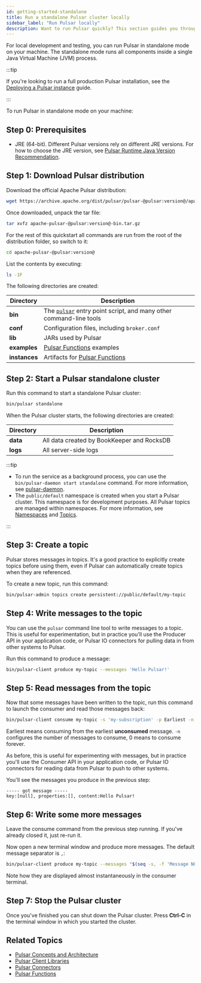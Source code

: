```yaml
---
id: getting-started-standalone
title: Run a standalone Pulsar cluster locally
sidebar_label: "Run Pulsar locally"
description: Want to run Pulsar quickly? This section guides you through every step of running Pulsar in standalone mode on your machine. Come and give it a try!
---
```


For local development and testing, you can run Pulsar in standalone mode on your machine. The standalone mode runs all components inside a single Java Virtual Machine (JVM) process.

:::tip

If you're looking to run a full production Pulsar installation, see the [Deploying a Pulsar instance](deploy-bare-metal.md) guide.

:::

To run Pulsar in standalone mode on your machine:

## Step 0: Prerequisites

- JRE (64-bit). Different Pulsar versions rely on different JRE versions. For how to choose the JRE version, see [Pulsar Runtime Java Version Recommendation](https://github.com/apache/pulsar/blob/master/README.md#pulsar-runtime-java-version-recommendation).

## Step 1: Download Pulsar distribution

Download the official Apache Pulsar distribution:

```bash
wget https://archive.apache.org/dist/pulsar/pulsar-@pulsar:version@/apache-pulsar-@pulsar:version@-bin.tar.gz
```

Once downloaded, unpack the tar file:

```bash
tar xvfz apache-pulsar-@pulsar:version@-bin.tar.gz
```

For the rest of this quickstart all commands are run from the root of the distribution folder, so switch to it:

```bash
cd apache-pulsar-@pulsar:version@
```

List the contents by executing:

```bash
ls -1F
```

The following directories are created:

| Directory     | Description                                                                                         |
| ------------- | --------------------------------------------------------------------------------------------------- |
| **bin**       | The [`pulsar`](reference-cli-tools.md) entry point script, and many other command-line tools |
| **conf**      | Configuration files, including `broker.conf`                                                        |
| **lib**       | JARs used by Pulsar                                                                                 |
| **examples**  | [Pulsar Functions](functions-overview.md) examples                                                  |
| **instances** | Artifacts for [Pulsar Functions](functions-overview.md)                                             |

## Step 2: Start a Pulsar standalone cluster

Run this command to start a standalone Pulsar cluster:

```bash
bin/pulsar standalone
```

When the Pulsar cluster starts, the following directories are created:

| Directory | Description                                |
| --------- | ------------------------------------------ |
| **data**  | All data created by BookKeeper and RocksDB |
| **logs**  | All server-side logs                       |

:::tip

* To run the service as a background process, you can use the `bin/pulsar-daemon start standalone` command. For more information, see [pulsar-daemon](reference-cli-tools.md).
* The `public/default` namespace is created when you start a Pulsar cluster. This namespace is for development purposes. All Pulsar topics are managed within namespaces. For more information, see [Namespaces](concepts-messaging.md#namespaces) and [Topics](concepts-messaging.md#topics).

:::

## Step 3: Create a topic

Pulsar stores messages in topics. It's a good practice to explicitly create topics before using them, even if Pulsar can automatically create topics when they are referenced.

To create a new topic, run this command:

```bash
bin/pulsar-admin topics create persistent://public/default/my-topic
```

## Step 4: Write messages to the topic

You can use the `pulsar` command line tool to write messages to a topic. This is useful for experimentation, but in practice you'll use the Producer API in your application code, or Pulsar IO connectors for pulling data in from other systems to Pulsar.

Run this command to produce a message:

```bash
bin/pulsar-client produce my-topic --messages 'Hello Pulsar!'
```

## Step 5: Read messages from the topic

Now that some messages have been written to the topic, run this command to launch the consumer and read those messages back:

```bash
bin/pulsar-client consume my-topic -s 'my-subscription' -p Earliest -n 0
```

Earliest means consuming from the earliest **unconsumed** message. `-n` configures the number of messages to consume, 0 means to consume forever.

As before, this is useful for experimenting with messages, but in practice you'll use the Consumer API in your application code, or Pulsar IO connectors for reading data from Pulsar to push to other systems.

You'll see the messages you produce in the previous step:

```text
----- got message -----
key:[null], properties:[], content:Hello Pulsar!
```

## Step 6: Write some more messages

Leave the consume command from the previous step running. If you've already closed it, just re-run it.

Now open a new terminal window and produce more messages. The default message separator is `,`:

```bash
bin/pulsar-client produce my-topic --messages "$(seq -s, -f 'Message NO.%g' 1 10)"
```

Note how they are displayed almost instantaneously in the consumer terminal.

## Step 7: Stop the Pulsar cluster

Once you've finished you can shut down the Pulsar cluster. Press **Ctrl-C** in the terminal window in which you started the cluster.

## Related Topics

- [Pulsar Concepts and Architecture](concepts-architecture-overview.md)
- [Pulsar Client Libraries](client-libraries.md)
- [Pulsar Connectors](io-overview.md)
- [Pulsar Functions](functions-overview.md)

